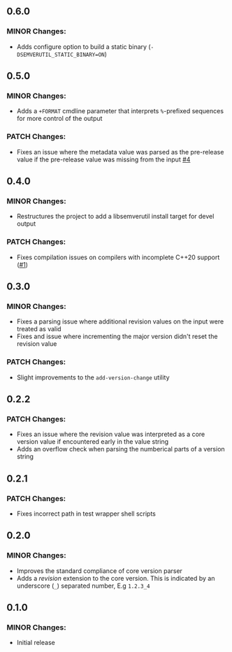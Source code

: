## 0.6.0
### MINOR Changes:
- Adds configure option to build a static binary (`-DSEMVERUTIL_STATIC_BINARY=ON`)

## 0.5.0
### MINOR Changes:
- Adds a `+FORMAT` cmdline parameter that interprets `%`-prefixed sequences for more control of the output

### PATCH Changes:
- Fixes an issue where the metadata value was parsed as the pre-release value if the pre-release value was missing from the input [#4](https://github.com/gmbeard/semverutil/issues/4)

## 0.4.0
### MINOR Changes:
- Restructures the project to add a libsemverutil install target for devel output

### PATCH Changes:
- Fixes compilation issues on compilers with incomplete C++20 support ([#1](https://github.com/gmbeard/semverutil/issues/1))

## 0.3.0
### MINOR Changes:
- Fixes a parsing issue where additional revision values on the input were treated as valid
- Fixes and issue where incrementing the major version didn't reset the revision value

### PATCH Changes:
- Slight improvements to the `add-version-change` utility

## 0.2.2
### PATCH Changes:
- Fixes an issue where the revision value was interpreted as a core version value if encountered early in the value string
- Adds an overflow check when parsing the numberical parts of a version string

## 0.2.1
### PATCH Changes:
- Fixes incorrect path in test wrapper shell scripts

## 0.2.0
### MINOR Changes:
- Improves the standard compliance of core version parser
- Adds a *revision* extension to the core version. This is indicated by an underscore (`_`) separated number, E.g `1.2.3_4`

## 0.1.0
### MINOR Changes:
- Initial release

